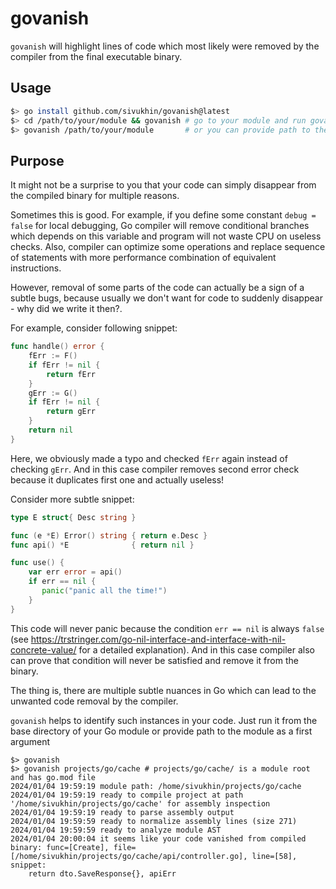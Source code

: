 # govanish

`govanish` will highlight lines of code which most likely were removed by the compiler from the final executable binary.

## Usage

```bash
$> go install github.com/sivukhin/govanish@latest
$> cd /path/to/your/module && govanish # go to your module and run govanish from root directory with go.mod file
$> govanish /path/to/your/module       # or you can provide path to the root directory as first argument
```

## Purpose

It might not be a surprise to you that your code can simply disappear from the compiled binary for multiple reasons.

Sometimes this is good. For example, if you define some constant `debug = false` for local debugging, Go compiler will remove conditional branches which depends on this variable and program will not waste CPU on useless checks. Also, compiler can optimize some operations and replace sequence of statements with more performance combination of equivalent instructions.   

However, removal of some parts of the code can actually be a sign of a subtle bugs, because usually we don't want for code to suddenly disappear - why did we write it then?. 

For example, consider following snippet:
```go
func handle() error {
    fErr := F()
    if fErr != nil {
        return fErr
    }
    gErr := G()
    if fErr != nil {
        return gErr    
    }
    return nil
}
```

Here, we obviously made a typo and checked `fErr` again instead of checking `gErr`. And in this case compiler removes second error check because it duplicates first one and actually useless! 

Consider more subtle snippet:
```go
type E struct{ Desc string }

func (e *E) Error() string { return e.Desc }
func api() *E              { return nil }

func use() {
    var err error = api()
    if err == nil {
       panic("panic all the time!")
    }
}
```

This code will never panic because the condition `err == nil` is always `false` (see https://trstringer.com/go-nil-interface-and-interface-with-nil-concrete-value/ for a detailed explanation). And in this case compiler also can prove that condition will never be satisfied and remove it from the binary.

The thing is, there are multiple subtle nuances in Go which can lead to the unwanted code removal by the compiler.

`govanish` helps to identify such instances in your code. Just run it from the base directory of your Go module or provide path to the module as a first argument

```shell
$> govanish
$> govanish projects/go/cache # projects/go/cache/ is a module root and has go.mod file
2024/01/04 19:59:19 module path: /home/sivukhin/projects/go/cache
2024/01/04 19:59:19 ready to compile project at path '/home/sivukhin/projects/go/cache' for assembly inspection
2024/01/04 19:59:19 ready to parse assembly output
2024/01/04 19:59:59 ready to normalize assembly lines (size 271)
2024/01/04 19:59:59 ready to analyze module AST
2024/01/04 20:00:04 it seems like your code vanished from compiled binary: func=[Create], file=[/home/sivukhin/projects/go/cache/api/controller.go], line=[58], snippet:
    return dto.SaveResponse{}, apiErr
```
